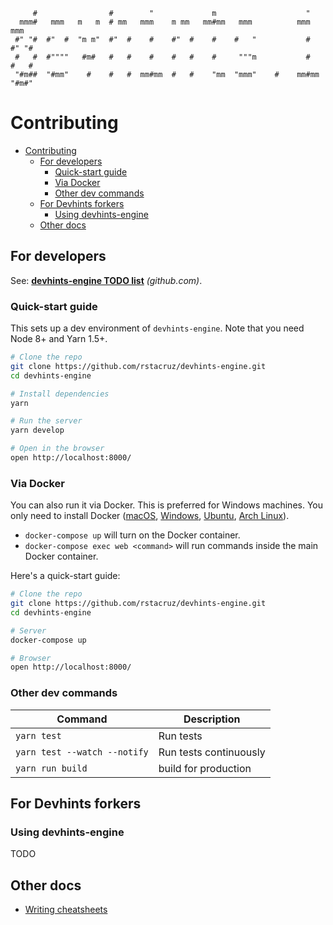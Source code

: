 ```
     #                #        "             m                    "
  mmm#   mmm   m   m  # mm   mmm    m mm   mm#mm   mmm          mmm     mmm
 #" "#  #"  #  "m m"  #"  #    #    #"  #    #    #   "           #    #" "#
 #   #  #""""   #m#   #   #    #    #   #    #     """m           #    #   #
 "#m##  "#mm"    #    #   #  mm#mm  #   #    "mm  "mmm"    #    mm#mm  "#m#"
```

# Contributing

<!-- TOC depthFrom:1 depthTo:3 withLinks:1 updateOnSave:1 orderedList:0 -->

- [Contributing](#contributing)
  - [For developers](#for-developers)
    - [Quick-start guide](#quick-start-guide)
    - [Via Docker](#via-docker)
    - [Other dev commands](#other-dev-commands)
  - [For Devhints forkers](#for-devhints-forkers)
    - [Using devhints-engine](#using-devhints-engine)
  - [Other docs](#other-docs)

<!-- /TOC -->

## For developers

See: **[devhints-engine TODO list](https://github.com/rstacruz/devhints-engine/issues/10)** _(github.com)_.

### Quick-start guide

This sets up a dev environment of `devhints-engine`. Note that you need Node 8+ and Yarn 1.5+.

```bash
# Clone the repo
git clone https://github.com/rstacruz/devhints-engine.git
cd devhints-engine

# Install dependencies
yarn

# Run the server
yarn develop

# Open in the browser
open http://localhost:8000/
```

### Via Docker

You can also run it via Docker. This is preferred for Windows machines. You only need to install Docker ([macOS](https://docs.docker.com/docker-for-mac/install/), [Windows](https://docs.docker.com/docker-for-windows/install/), [Ubuntu](https://docs.docker.com/install/linux/docker-ce/ubuntu/), [Arch Linux](https://www.archlinux.org/packages/community/x86_64/docker/)).

- `docker-compose up` will turn on the Docker container.
- `docker-compose exec web <command>` will run commands inside the main Docker container.

Here's a quick-start guide:

```bash
# Clone the repo
git clone https://github.com/rstacruz/devhints-engine.git
cd devhints-engine

# Server
docker-compose up

# Browser
open http://localhost:8000/
```

### Other dev commands

| Command                      | Description            |
| ---------------------------- | ---------------------- |
| `yarn test`                  | Run tests              |
| `yarn test --watch --notify` | Run tests continuously |
| `yarn run build`             | build for production   |

## For Devhints forkers

### Using devhints-engine

TODO

## Other docs

* [Writing cheatsheets](docs/writing_cheatsheets.md)

